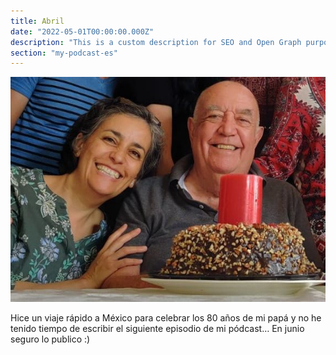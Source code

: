 ```yaml
---
title: Abril
date: "2022-05-01T00:00:00.000Z"
description: "This is a custom description for SEO and Open Graph purposes, rather than the default generated excerpt. Simply add a description field to the frontmatter."
section: "my-podcast-es"
---
```

![PostImg](../images/may22-1.jpg)

Hice un viaje rápido a México para celebrar los 80 años de mi papá y no he tenido tiempo de escribir el siguiente episodio de mi pódcast… En junio seguro lo publico :)
